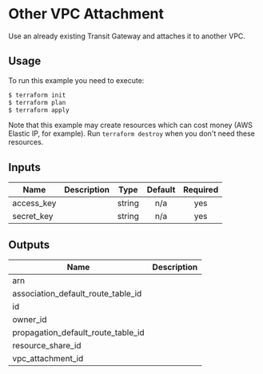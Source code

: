 # Other VPC Attachment

Use an already existing Transit Gateway and attaches it to another VPC.

## Usage

To run this example you need to execute:

```bash
$ terraform init
$ terraform plan
$ terraform apply
```

Note that this example may create resources which can cost money (AWS Elastic IP, for example). Run `terraform destroy` when you don't need these resources.

<!-- BEGINNING OF PRE-COMMIT-TERRAFORM DOCS HOOK -->
## Inputs

| Name | Description | Type | Default | Required |
|------|-------------|:----:|:-----:|:-----:|
| access\_key |  | string | n/a | yes |
| secret\_key |  | string | n/a | yes |

## Outputs

| Name | Description |
|------|-------------|
| arn |  |
| association\_default\_route\_table\_id |  |
| id |  |
| owner\_id |  |
| propagation\_default\_route\_table\_id |  |
| resource\_share\_id |  |
| vpc\_attachment\_id |  |

<!-- END OF PRE-COMMIT-TERRAFORM DOCS HOOK -->
